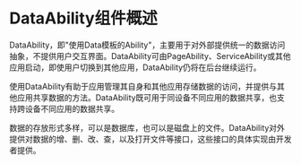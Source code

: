 # DataAbility组件概述


DataAbility，即"使用Data模板的Ability"，主要用于对外部提供统一的数据访问抽象，不提供用户交互界面。DataAbility可由PageAbility、ServiceAbility或其他应用启动，即使用户切换到其他应用，DataAbility仍将在后台继续运行。


使用DataAbility有助于应用管理其自身和其他应用存储数据的访问，并提供与其他应用共享数据的方法。DataAbility既可用于同设备不同应用的数据共享，也支持跨设备不同应用的数据共享。


数据的存放形式多样，可以是数据库，也可以是磁盘上的文件。DataAbility对外提供对数据的增、删、改、查，以及打开文件等接口，这些接口的具体实现由开发者提供。

